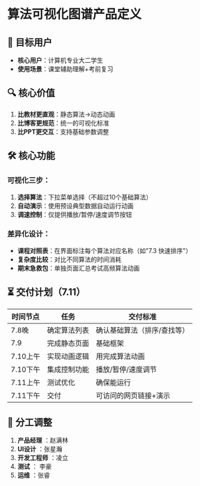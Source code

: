 # 算法可视化图谱产品定义

## 🎯 目标用户
- **核心用户**：计算机专业大二学生
- **使用场景**：课堂辅助理解+考前复习

## 🔍 核心价值
1. **比教材更直观**：静态算法→动态动画
2. **比博客更规范**：统一的可视化标准
3. **比PPT更交互**：支持基础参数调整

## 🛠️ 核心功能
### 可视化三步：
1. **选择算法**：下拉菜单选择（不超过10个基础算法）
2. **自动演示**：使用预设典型数据自动运行动画
3. **调速控制**：仅提供播放/暂停/速度调节按钮

### 差异化设计：
- **课程对照表**：在界面标注每个算法对应名称（如"7.3 快速排序"）
- **复杂度比较**：对比不同算法的时间消耗
- **期末急救包**：单独页面汇总考试高频算法动画

## ⏳ 交付计划（7.11）
| 时间节点 | 任务         | 交付标准                    |
| -------- | ------------ | --------------------------- |
| 7.8晚    | 确定算法列表 | 确认基础算法（排序/查找等） |
| 7.9      | 完成静态页面 | 基础框架                    |
| 7.10上午 | 实现动画逻辑 | 用完成算法动画              |
| 7.10下午 | 集成控制功能 | 播放/暂停/速度调节          |
| 7.11上午 | 测试优化     | 确保能运行                  |
| 7.11下午 | 交付         | 可访问的网页链接+演示       |

## 👥 分工调整
1. **产品经理** ：赵满林
2. **UI设计** ：张星瀚
3. **开发工程师** ：凌立
4. **测试** ： 李豪
5. **运维** ：张睿

